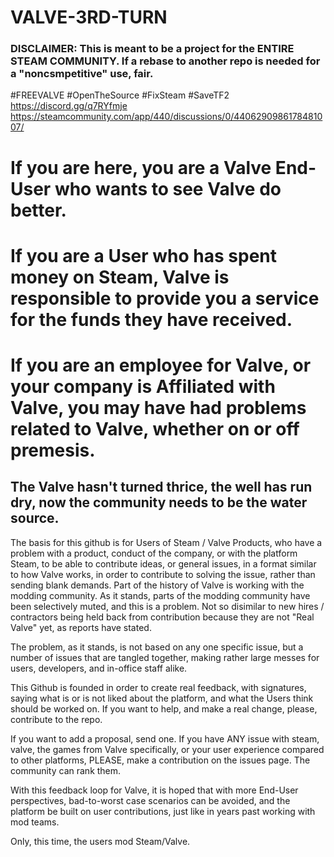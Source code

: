 # VALVE-3RD-TURN

### DISCLAIMER:  This is meant to be a project for the ENTIRE STEAM COMMUNITY.  If a rebase to another repo is needed for a "noncsmpetitive" use, fair.

#FREEVALVE #OpenTheSource #FixSteam #SaveTF2  https://discord.gg/q7RYfmje
https://steamcommunity.com/app/440/discussions/0/4406290986178481007/



# If you are here, you are a Valve End-User who wants to see Valve do better.

# If you are a User who has spent money on Steam, Valve is responsible to provide you a service for the funds they have received.

# If you are an employee for Valve, or your company is Affiliated with Valve, you may have had problems related to Valve, whether on or off premesis.

## The Valve hasn't turned thrice, the well has run dry, now the community needs to be the water source.

The basis for this github is for Users of Steam / Valve Products, who have a problem with a product, conduct of the company, or with the platform Steam, to be able to contribute ideas, or general issues, in a format similar to how Valve works, in order to contribute to solving the issue, rather than sending blank demands.  Part of the history of Valve is working with the modding community.  As it stands, parts of the modding community have been selectively muted, and this is a problem.  Not so disimilar to new hires / contractors being held back from contribution because they are not "Real Valve" yet, as reports have stated.

The problem, as it stands, is not based on any one specific issue, but a number of issues that are tangled together, making rather large messes for users, developers, and in-office staff alike.

This Github is founded in order to create real feedback, with signatures, saying what is or is not liked about the platform, and what the Users think should be worked on.  If you want to help, and make a real change, please, contribute to the repo.

If you want to add a proposal, send one.  If you have ANY issue with steam, valve, the games from Valve specifically, or your user experience compared to other platforms, PLEASE, make a contribution on the issues page.  The community can rank them.

With this feedback loop for Valve, it is hoped that with more End-User perspectives, bad-to-worst case scenarios can be avoided, and the platform be built on user contributions, just like in years past working with mod teams.

Only, this time, the users mod Steam/Valve.
















